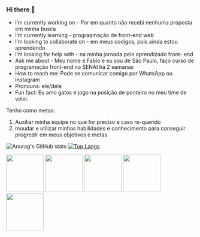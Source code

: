 ### Hi there 👋

-  I’m currently working on - Por em quanto não recebi nenhuma proposta em minha busca
-  I’m currently learning - prograqmação de front-end web
-  I’m looking to collaborate on - em meus codigos, pois ainda estou aprendendo
-  I’m looking for help with - na minha jornada pelo aprendizado front- end
-  Ask me about - Meu nome é Fabio e eu sou de São Paulo, faço curso de programação front-end no SENAI há 2 semanas 
-  How to reach me: Pode se comunicar comigo por WhatsApp ou Instagram 
-  Pronouns: ele/dele
-  Fun fact: Eu amo gatos e jogo na posição de ponteiro no meu time de volei.

Tenho como metas:

1. Auxiliar minha equipe no que for preciso e caso re-querido
2. moudar e utilizar minhas habilidades e conhecimento para conseguir progredir em meus objetivos e metas

![Anurag's GitHub stats](https://github-readme-stats.vercel.app/api?username=Fabio42-sys&show_icons=true&theme=radical) [![Top Langs](https://github-readme-stats.vercel.app/api/top-langs/?username=Fabio42-sys&layout=donut)](https://github.com/Fabio42-sys/github-readme-stats)

 <img height="100" color="#fff" src="https://cdn.jsdelivr.net/gh/devicons/devicon/icons/github/github-original.svg" /> <img height="100" color="#fff"
 src="https://cdn.jsdelivr.net/gh/devicons/devicon/icons/html5/html5-original-wordmark.svg" />  <img  height="100" color="#fff" src="https://cdn.jsdelivr.net/gh/devicons/devicon/icons/vscode/vscode-plain-wordmark.svg" /> <img height="100" color="#fff" src="https://cdn.jsdelivr.net/gh/devicons/devicon/icons/git/git-original-wordmark.svg" /> <img height="100" 
color="#fff" src="https://cdn.jsdelivr.net/gh/devicons/devicon/icons/javascript/javascript-plain.svg" />
